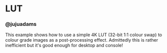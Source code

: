 # LUT
### @jujuadams

This example shows how to use a simple 4K LUT (32-bit 1:1 colour swap) to colour grade images as a post-processing effect. Admittedly this is rather inefficient but it's good enough for desktop and console!
